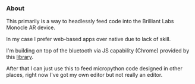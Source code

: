 ### About

This primarily is a way to headlessly feed code into the Brilliant Labs Monocle AR device.

In my case I prefer web-based apps over native due to lack of skill.

I'm building on top of the bluetooth via JS capability (Chrome) provided by this [library](https://github.com/brilliantlabsAR/web-bluetooth-repl).

After that I can just use this to feed micropython code designed in other places, right now I've got my own editor but not really an editor.
